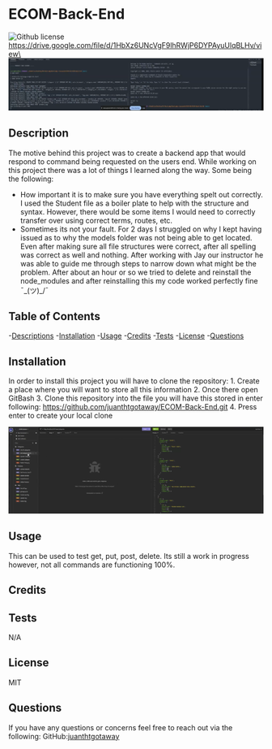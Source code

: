 # ECOM-Back-End

![Github license](https://shields.io/badge/license-MIT-orange)
https://drive.google.com/file/d/1HbXz6UNcVgF9lhRWjP6DYPAyuUlqBLHv/view\
![alt text](./assets/Running-pre.png/)

## Description
The motive behind this project was to create a backend app that would respond to command being requested on the users end. While working on this project there was a lot of things I learned along the way. Some being the following: 
* How important it is to make sure you have everything spelt out correctly. I used the Student file as a boiler plate to help with the structure and syntax. However, there would be some items I would need to correctly transfer over using correct terms, routes, etc.  
* Sometimes its not your fault. For 2 days I struggled on why I kept having issued as to why the models folder was not being able to get located. Even after making sure all file structures were correct, after all spelling was correct  as well and nothing. After working with Jay our instructor he was able to guide me through steps to narrow down what might be the problem. After about an hour or so we tried to delete and reinstall the node_modules and after reinstalling this my code worked perfectly fine  ¯\_(ツ)_/¯

## Table of Contents
-[Descriptions](#Descriptions)
-[Installation](#Installation)
-[Usage](#Usage)
-[Credits](#Credits)
-[Tests](#Tests)
-[License](#License)
-[Questions](##Questions)

## Installation
In order to install this project you will have to clone the repository: 
    1. Create a place where you will want to store all this information 
    2. Once there open GitBash
    3. Clone this repository into the file you will have this stored in
            enter following: https://github.com/juanthtgotaway/ECOM-Back-End.git
    4. Press enter to create your local clone

![alt text](./assets/Gettingallcat.png)


## Usage
This can be used to test get, put, post, delete. Its still a work in progress however, not all commands are functioning 100%.

## Credits

## Tests
N/A
## License
MIT

## Questions
If you have any questions or concerns feel free to reach out via the following:
GitHub:[juanthtgotaway](https://github.com/juanthtgotaway)